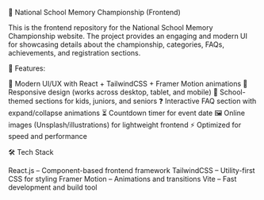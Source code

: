 🧠 National School Memory Championship (Frontend)

This is the frontend repository for the National School Memory Championship website.
The project provides an engaging and modern UI for showcasing details about the championship, categories, FAQs, achievements, and registration sections.

🚀 Features:

🎨 Modern UI/UX with React + TailwindCSS + Framer Motion animations
📱 Responsive design (works across desktop, tablet, and mobile)
🏫 School-themed sections for kids, juniors, and seniors
❓ Interactive FAQ section with expand/collapse animations
⏳ Countdown timer for event date
🖼️ Online images (Unsplash/illustrations) for lightweight frontend
⚡ Optimized for speed and performance

🛠️ Tech Stack

React.js – Component-based frontend framework
TailwindCSS – Utility-first CSS for styling
Framer Motion – Animations and transitions
Vite – Fast development and build tool

